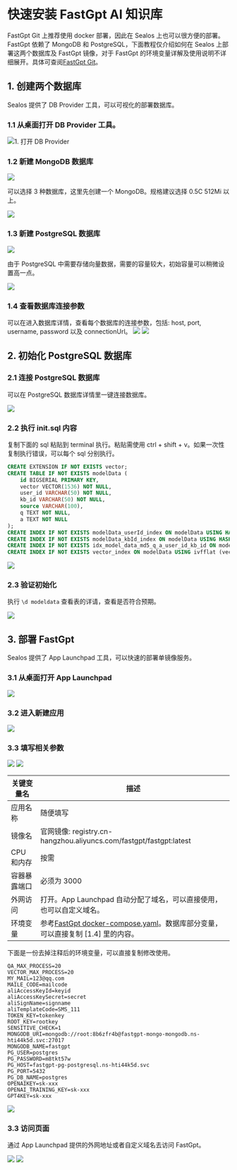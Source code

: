 # 快速安装 FastGpt AI 知识库

FastGpt Git 上推荐使用 docker 部署，因此在 Sealos 上也可以很方便的部署。FastGpt 依赖了 MongoDB 和 PostgreSQL，下面教程仅介绍如何在 Sealos 上部署这两个数据库及 FastGpt 镜像，对于 FastGpt 的环境变量详解及使用说明不详细展开。具体可查阅[FastGpt Git](https://github.com/c121914yu/FastGPT)。

## 1. 创建两个数据库

Sealos 提供了 DB Provider 工具，可以可视化的部署数据库。

### 1.1 从桌面打开 DB Provider 工具。

![1. 打开 DB Provider](./images/open-dbprovider.png)

### 1.2 新建 MongoDB 数据库

![](./images/fast1.png)

可以选择 3 种数据库，这里先创建一个 MongoDB。规格建议选择 0.5C 512Mi 以上。

![](./images/fast2.png)

### 1.3 新建 PostgreSQL 数据库

![](./images/fast3.png)

由于 PostgreSQL 中需要存储向量数据，需要的容量较大，初始容量可以稍微设置高一点。

![](./images/fast4.png)

### 1.4 查看数据库连接参数

可以在进入数据库详情，查看每个数据库的连接参数，包括: host, port, username, password 以及 connectionUrl。
![](./images/fast5.png)
![](./images/fast6.png)

## 2. 初始化 PostgreSQL 数据库

### 2.1 连接 PostgreSQL 数据库

可以在 PostgreSQL 数据库详情里一键连接数据库。

![](./images/fast7.png)

### 2.2 执行 init.sql 内容

复制下面的 sql 粘贴到 terminal 执行。粘贴需使用 ctrl + shift + v。如果一次性复制执行错误，可以每个 sql 分别执行。

```sql
CREATE EXTENSION IF NOT EXISTS vector;
CREATE TABLE IF NOT EXISTS modelData (
    id BIGSERIAL PRIMARY KEY,
    vector VECTOR(1536) NOT NULL,
    user_id VARCHAR(50) NOT NULL,
    kb_id VARCHAR(50) NOT NULL,
    source VARCHAR(100),
    q TEXT NOT NULL,
    a TEXT NOT NULL
);
CREATE INDEX IF NOT EXISTS modelData_userId_index ON modelData USING HASH (user_id);
CREATE INDEX IF NOT EXISTS modelData_kbId_index ON modelData USING HASH (kb_id);
CREATE INDEX IF NOT EXISTS idx_model_data_md5_q_a_user_id_kb_id ON modelData (md5(q), md5(a), user_id, kb_id);
CREATE INDEX IF NOT EXISTS vector_index ON modelData USING ivfflat (vector vector_cosine_ops) WITH (lists = 1000);
```

![](./images/fast8.png)

### 2.3 验证初始化

执行 `\d modeldata` 查看表的详请，查看是否符合预期。

![](./images/fast19.png)

## 3. 部署 FastGpt

Sealos 提供了 App Launchpad 工具，可以快速的部署单镜像服务。

### 3.1 从桌面打开 App Launchpad

![](./images/fast9.png)

### 3.2 进入新建应用

![](./images/fast10.png)

### 3.3 填写相关参数

![](./images/fast11.png)
![](./images/fast12.png)

| 关键变量名   | 描述                                                                                                                                                                    |
| ------------ | ----------------------------------------------------------------------------------------------------------------------------------------------------------------------- |
| 应用名称     | 随便填写                                                                                                                                                                |
| 镜像名       | 官网镜像: registry.cn-hangzhou.aliyuncs.com/fastgpt/fastgpt:latest                                                                                                      |
| CPU 和内存   | 按需                                                                                                                                                                    |
| 容器暴露端口 | 必须为 3000                                                                                                                                                             |
| 外网访问     | 打开。App Launchpad 自动分配了域名，可以直接使用，也可以自定义域名。                                                                                                    |
| 环境变量     | 参考[FastGpt docker-compose.yaml](https://github.com/c121914yu/FastGPT/blob/main/docs/deploy/fastgpt/docker-compose.yml)。数据库部分变量，可以直接复制 [1.4] 里的内容。 |

下面是一份去掉注释后的环境变量，可以直接复制修改使用。

```
QA_MAX_PROCESS=20
VECTOR_MAX_PROCESS=20
MY_MAIL=123@qq.com
MAILE_CODE=mailcode
aliAccessKeyId=keyid
aliAccessKeySecret=secret
aliSignName=signname
aliTemplateCode=SMS_111
TOKEN_KEY=tokenkey
ROOT_KEY=rootkey
SENSITIVE_CHECK=1
MONGODB_URI=mongodb://root:8b6zfr4b@fastgpt-mongo-mongodb.ns-hti44k5d.svc:27017
MONGODB_NAME=fastgpt
PG_USER=postgres
PG_PASSWORD=m8tkt57w
PG_HOST=fastgpt-pg-postgresql.ns-hti44k5d.svc
PG_PORT=5432
PG_DB_NAME=postgres
OPENAIKEY=sk-xxx
OPENAI_TRAINING_KEY=sk-xxx
GPT4KEY=sk-xxx
```

![](./images/fast15.png)

### 3.3 访问页面

通过 App Launchpad 提供的外网地址或者自定义域名去访问 FastGpt。

![](./images/fast17.png)
![](./images/fast18.png)
